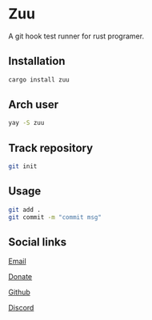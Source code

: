 # Zuu 

A git hook test runner for rust programer.

## Installation

```sh
cargo install zuu
```

## Arch user 

```bash
yay -S zuu
```

## Track repository

```bash
git init
```

## Usage

```sh
git add .
git commit -m "commit msg"
```

## Social links

[Email](mailto:micieli@vivaldi.net)

[Donate](https://www.paypal.com/donate/?hosted_button_id=D43VUM85PM724)

[Github](https://github.com/taishingi)

[Discord](https://discord.gg/U5gFCtfc)
